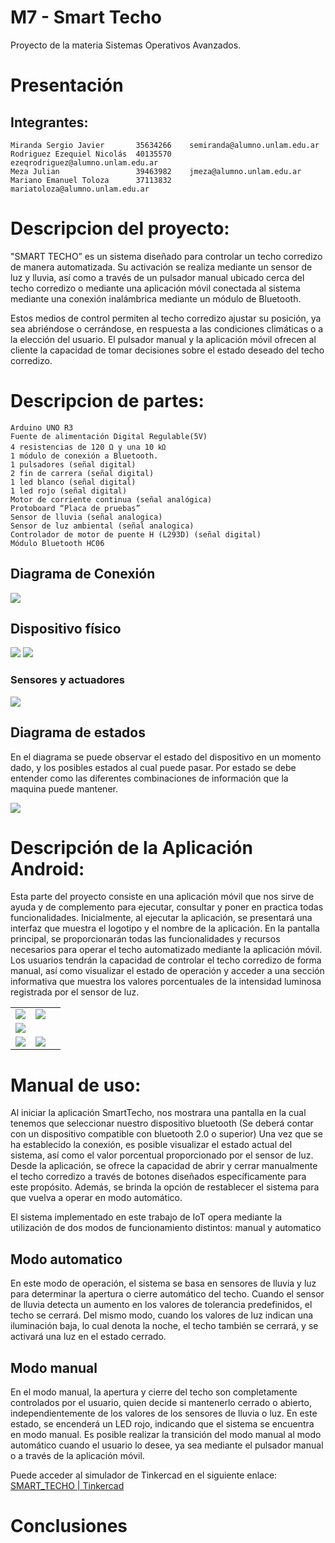 # M7 - Smart Techo

Proyecto de la materia Sistemas Operativos Avanzados.

# Presentación

  ## Integrantes:   

    Miranda Sergio Javier       35634266    semiranda@alumno.unlam.edu.ar
    Rodriguez Ezequiel Nicolás  40135570    ezeqrodriguez@alumno.unlam.edu.ar
    Meza Julian                 39463982    jmeza@alumno.unlam.edu.ar
    Mariano Emanuel Toloza      37113832    mariatoloza@alumno.unlam.edu.ar


# Descripcion del proyecto:

  "SMART TECHO” es un sistema diseñado para controlar un techo corredizo de manera automatizada. Su activación se realiza mediante un sensor de luz y lluvia, así como a través de un pulsador manual ubicado cerca del techo corredizo o mediante una aplicación móvil conectada al sistema mediante una conexión inalámbrica mediante un módulo de Bluetooth. 
  
  Estos medios de control permiten al techo corredizo ajustar su posición, ya sea abriéndose o cerrándose, en respuesta a las condiciones climáticas o a la elección del usuario. El pulsador manual y la aplicación móvil ofrecen al cliente la capacidad de tomar decisiones sobre el estado deseado del techo corredizo.


# Descripcion de partes:

  	Arduino UNO R3
	Fuente de alimentación Digital Regulable(5V)
	4 resistencias de 120 Ω y una 10 ㏀
	1 módulo de conexión a Bluetooth.
	1 pulsadores (señal digital)
	2 fin de carrera (señal digital)
	1 led blanco (señal digital)
	1 led rojo (señal digital)
	Motor de corriente continua (señal analógica)  
	Protoboard “Placa de pruebas”
	Sensor de lluvia (señal analogica)
	Sensor de luz ambiental (señal analogica)
	Controlador de motor de puente H (L293D) (señal digital)
    Módulo Bluetooth HC06

 
  ## Diagrama de Conexión
  ![](/diagramas/conexiones_01.png)
  
  ## Dispositivo físico
  ![](/diagramas/fisico_01.jpg)
  ![](/diagramas/fisico_02.jpg)
  ### Sensores y actuadores
  ![](/diagramas/fisico_03.jpg)
  

## Diagrama de estados
En el diagrama se puede observar el estado del dispositivo en un momento dado, y los posibles estados al cual puede pasar. Por estado se debe entender como las diferentes combinaciones de información que la maquina puede mantener.

![](/diagramas/máquina_de_estado_01.png)




# Descripción de la Aplicación Android:
Esta parte del proyecto consiste en una aplicación móvil que nos sirve de ayuda y de complemento para ejecutar, consultar y poner en practica todas funcionalidades. 
Inicialmente, al ejecutar la aplicación, se presentará una interfaz que muestra el logotipo y el nombre de la aplicación. En la pantalla principal, se proporcionarán todas las funcionalidades y recursos necesarios para operar el techo automatizado mediante la aplicación móvil. Los usuarios tendrán la capacidad de controlar el techo corredizo de forma manual, así como visualizar el estado de operación y acceder a una sección informativa que muestra los valores porcentuales de la intensidad luminosa registrada por el sensor de luz.

||||
|---|---|---|
| ![](/diagramas/app_01.jpg) | ![](/diagramas/app_02.jpg) |
|![](/diagramas/app_03.jpg)| |
|![](/diagramas/app_04.jpg)|![](/diagramas/app_05.jpg)|





# Manual de uso:
Al iniciar la aplicación SmartTecho, nos mostrara una pantalla en la cual tenemos que seleccionar nuestro dispositivo bluetooth (Se deberá contar con un dispositivo compatible con bluetooth 2.0 o superior)
Una vez que se ha establecido la conexión, es posible visualizar el estado actual del sistema, así como el valor porcentual proporcionado por el sensor de luz. Desde la aplicación, se ofrece la capacidad de abrir y cerrar manualmente el techo corredizo a través de botones diseñados específicamente para este propósito. Además, se brinda la opción de restablecer el sistema para que vuelva a operar en modo automático.

El sistema implementado en este trabajo de IoT opera mediante la utilización de dos modos de funcionamiento distintos: manual y automatico

## Modo automatico
En este modo de operación, el sistema se basa en sensores de lluvia y luz para determinar la apertura o cierre automático del techo. Cuando el sensor de lluvia detecta un aumento en los valores de tolerancia predefinidos, el techo se cerrará. Del mismo modo, cuando los valores de luz indican una iluminación baja, lo cual denota la noche, el techo también se cerrará, y se activará una luz en el estado cerrado.


## Modo manual
En el modo manual, la apertura y cierre del techo son completamente controlados por el usuario, quien decide si mantenerlo cerrado o abierto, independientemente de los valores de los sensores de lluvia o luz. En este estado, se encenderá un LED rojo, indicando que el sistema se encuentra en modo manual.
Es posible realizar la transición del modo manual al modo automático cuando el usuario lo desee, ya sea mediante el pulsador manual o a través de la aplicación móvil.

Puede acceder al simulador de Tinkercad en el siguiente enlace: 
[SMART_TECHO | Tinkercad ](https://www.tinkercad.com/things/joPthXBBa8I)




# Conclusiones




